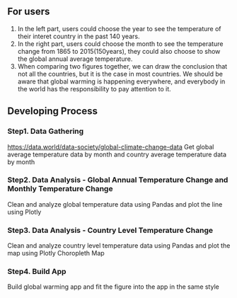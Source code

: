 ## For users
1. In the left part, users could choose the year to see the temperature of their interet country in the past 140 years.
2. In the right part, users could choose the month to see the temperature change from 1865 to 2015(150years), they could also choose to show the global annual average temperature.
3. When comparing two figures together, we can draw the conclusion that not all the countries, but it is the case in most countries. We should be aware that global warming is happening everywhere, and everybody in the world has the responsibility to pay attention to it.



## Developing Process
### Step1. Data Gathering
https://data.world/data-society/global-climate-change-data
Get global average temperature data by month and country average temperature data by month 

### Step2. Data Analysis - Global Annual Temperature Change and Monthly Temperature Change
Clean and analyze global temperature data using Pandas and plot the line using Plotly

### Step3. Data Analysis - Country Level Temperature Change
Clean and analyze country level temperature data using Pandas and plot the map using Plotly Choropleth Map

### Step4. Build App
Build global warming app and fit the figure into the app in the same style
